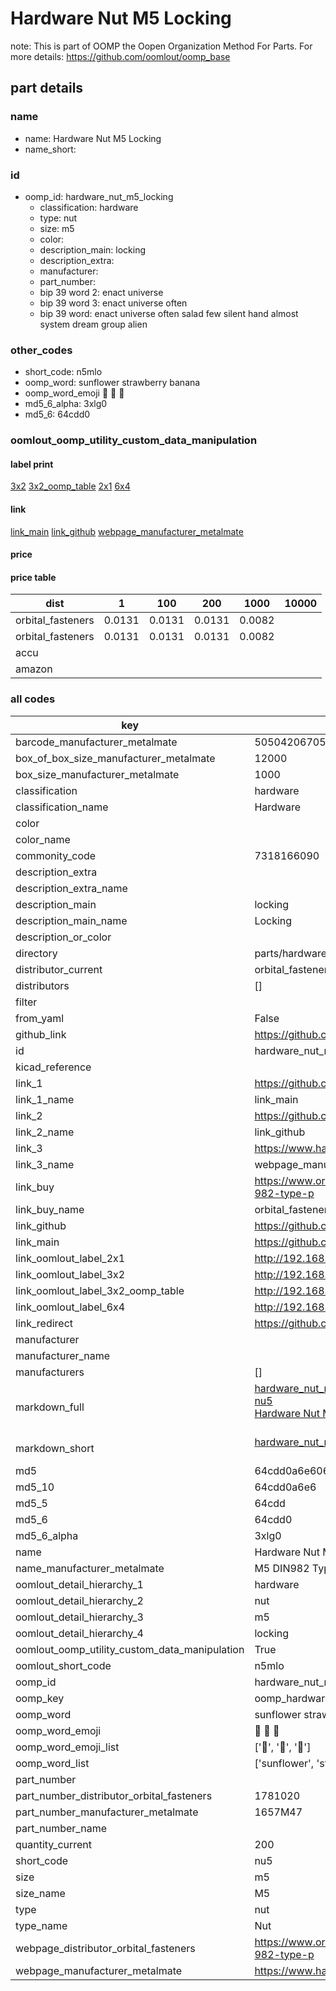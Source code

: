 # Hardware Nut M5 Locking  

note: This is part of OOMP the Oopen Organization Method For Parts. For more details: https://github.com/oomlout/oomp_base

##  part details
  







### name
* name: Hardware Nut M5 Locking
* name_short: 
### id
* oomp_id: hardware_nut_m5_locking
  * classification: hardware
  * type: nut
  * size: m5
  * color: 
  * description_main: locking
  * description_extra: 
  * manufacturer: 
  * part_number: 
  * bip 39 word 2: enact universe
  * bip 39 word 3: enact universe often
  * bip 39 word: enact universe often salad few silent hand almost system dream group alien

### other_codes
* short_code: n5mlo
* oomp_word: sunflower strawberry banana
* oomp_word_emoji :sunflower: :strawberry: :banana:
* md5_6_alpha: 3xlg0
* md5_6: 64cdd0






### oomlout_oomp_utility_custom_data_manipulation
#### label print
[3x2](http://192.168.1.245:1112/?label=oomp%203xlg0)
[3x2_oomp_table](http://192.168.1.108:1112/?label=oomp%203xlg0)
[2x1](http://192.168.1.242:1112/?label=oomp%203xlg0)
[6x4](http://192.168.1.55:1112/?label=oomp%203xlg0)    

#### link

[link_main](https://github.com/oomlout/oomlout_oomp_version_1_messy/tree/main/parts/hardware_nut_m5_locking) [link_github](https://github.com/oomlout/oomlout_oomp_version_1_messy/tree/main/parts/hardware_nut_m5_locking) [webpage_manufacturer_metalmate](https://www.harclob2b.com/m5-din982-type-p-nylon-insert-nut-class-8-zinc-pla-1657m47)                            

#### price

#### price table
| dist | 1 | 100 | 200 | 1000 | 10000 |
|------|---|-----|-----|------|-------|
| orbital_fasteners | 0.0131 | 0.0131 | 0.0131 | 0.0082 |  |
| orbital_fasteners | 0.0131 | 0.0131 | 0.0131 | 0.0082 |  | 
| accu |  |  |  |  |  | 
| amazon |  |  |  |  |  | 















### all codes 
| key | value |  
| --- | --- |  
| barcode_manufacturer_metalmate | 5050420670593 |  
| box_of_box_size_manufacturer_metalmate | 12000 |  
| box_size_manufacturer_metalmate | 1000 |  
| classification | hardware |  
| classification_name | Hardware |  
| color |  |  
| color_name |  |  
| commonity_code | 7318166090 |  
| description_extra |  |  
| description_extra_name |  |  
| description_main | locking |  
| description_main_name | Locking |  
| description_or_color |   |  
| directory | parts/hardware_nut_m5_locking |  
| distributor_current | orbital_fasteners |  
| distributors | [] |  
| filter |  |  
| from_yaml | False |  
| github_link | https://github.com/oomlout/oomlout_oomp_part_src/tree/main/parts/hardware_nut_m5_locking |  
| id | hardware_nut_m5_locking |  
| kicad_reference |  |  
| link_1 | https://github.com/oomlout/oomlout_oomp_version_1_messy/tree/main/parts/hardware_nut_m5_locking |  
| link_1_name | link_main |  
| link_2 | https://github.com/oomlout/oomlout_oomp_version_1_messy/tree/main/parts/hardware_nut_m5_locking |  
| link_2_name | link_github |  
| link_3 | https://www.harclob2b.com/m5-din982-type-p-nylon-insert-nut-class-8-zinc-pla-1657m47 |  
| link_3_name | webpage_manufacturer_metalmate |  
| link_buy | https://www.orbitalfasteners.co.uk/products/m5-nyloc-nut-steel-bright-zinc-plated-grade-8-din-982-type-p |  
| link_buy_name | orbital_fasteners |  
| link_github | https://github.com/oomlout/oomlout_oomp_version_1_messy/tree/main/parts/hardware_nut_m5_locking |  
| link_main | https://github.com/oomlout/oomlout_oomp_version_1_messy/tree/main/parts/hardware_nut_m5_locking |  
| link_oomlout_label_2x1 | http://192.168.1.242:1112/?label=oomp%203xlg0 |  
| link_oomlout_label_3x2 | http://192.168.1.245:1112/?label=oomp%203xlg0 |  
| link_oomlout_label_3x2_oomp_table | http://192.168.1.108:1112/?label=oomp%203xlg0 |  
| link_oomlout_label_6x4 | http://192.168.1.55:1112/?label=oomp%203xlg0 |  
| link_redirect | https://github.com/oomlout/oomlout_oomp_version_1_messy/tree/main/parts/hardware_nut_m5_locking |  
| manufacturer |  |  
| manufacturer_name |  |  
| manufacturers | [] |  
| markdown_full | [hardware_nut_m5_locking](none)<br>[nu5](none)<br>[Hardware Nut M5 Locking](none)<br><br> |  
| markdown_short | [hardware_nut_m5_locking](none)<br><br> |  
| md5 | 64cdd0a6e606cd1b21aacbe5337b724b |  
| md5_10 | 64cdd0a6e6 |  
| md5_5 | 64cdd |  
| md5_6 | 64cdd0 |  
| md5_6_alpha | 3xlg0 |  
| name | Hardware Nut M5 Locking |  
| name_manufacturer_metalmate | M5 DIN982 Type P Nylon Insert Nut Class 8 Zinc Plated Boxed |  
| oomlout_detail_hierarchy_1 | hardware |  
| oomlout_detail_hierarchy_2 | nut |  
| oomlout_detail_hierarchy_3 | m5 |  
| oomlout_detail_hierarchy_4 | locking |  
| oomlout_oomp_utility_custom_data_manipulation | True |  
| oomlout_short_code | n5mlo |  
| oomp_id | hardware_nut_m5_locking |  
| oomp_key | oomp_hardware_nut_m5_locking |  
| oomp_word | sunflower strawberry banana |  
| oomp_word_emoji | :sunflower: :strawberry: :banana: |  
| oomp_word_emoji_list | [':sunflower:', ':strawberry:', ':banana:'] |  
| oomp_word_list | ['sunflower', 'strawberry', 'banana'] |  
| part_number |  |  
| part_number_distributor_orbital_fasteners | 1781020 |  
| part_number_manufacturer_metalmate | 1657M47 |  
| part_number_name |  |  
| quantity_current | 200 |  
| short_code | nu5 |  
| size | m5 |  
| size_name | M5 |  
| type | nut |  
| type_name | Nut |  
| webpage_distributor_orbital_fasteners | https://www.orbitalfasteners.co.uk/products/m5-nyloc-nut-steel-bright-zinc-plated-grade-8-din-982-type-p |  
| webpage_manufacturer_metalmate | https://www.harclob2b.com/m5-din982-type-p-nylon-insert-nut-class-8-zinc-pla-1657m47 |  
